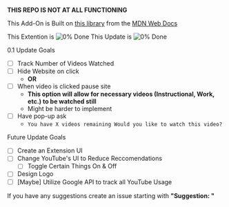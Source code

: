 **THIS REPO IS NOT AT ALL FUNCTIONING**

This Add-On is Built on [this library](https://github.com/mdn/webextensions-examples/tree/main/apply-css) from the [MDN Web Docs](https://developer.mozilla.org/en-US/)

This Extention is ![0%](https://progress-bar.dev/0) Done
This Update is ![0%](https://progress-bar.dev/0) Done

0.1 Update Goals
- [ ] Track Number of Videos Watched
- [ ] Hide Website on click
  - **OR** 
- [ ] When video is clicked pause site 
  - **This option will allow for necessary videos (Instructional, Work, etc.) to be watched still**
  - Might be harder to implement
- [ ] Have pop-up ask 
  - ```You have X videos remaining Would you like to watch this video?```

Future Update Goals
- [ ] Create an Extension UI
- [ ] Change YouTube's UI to Reduce Reccomendations
  - [ ] Toggle Certain Things On & Off
- [ ] Design Logo
- [ ] [Maybe] Utilize Google API to track all YouTube Usage

If you have any suggestions create an issue starting with **"Suggestion: "**
